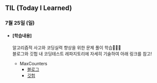 ## TIL (Today I Learned)

### 7월 25일 (일)

- #### [학습내용]
  
  알고리즘적 사고와 코딩실력 향상을 위한 문제 풀이 학습🧑🏻‍💻   
  블로그와 깃헙 내 코딩테스트 레파지토리에 자세히 기술하여 아래 링크를 참고!
  
  - MaxCounters   
    - [블로그](https://green1229.tistory.com/161)
    - [깃헙](https://github.com/GREENOVER/CodingTest/tree/main/순회_MaxCounters)

